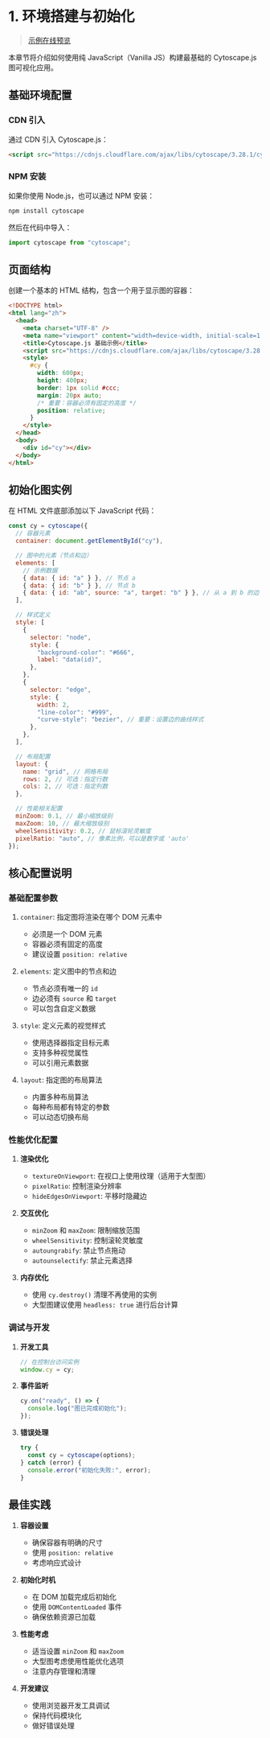 # 1. 环境搭建与初始化

> [示例在线预览](https://raw.githack.com/SonghaiFan/learning_cytospace/main/cytoscape_learning_code/1-环境搭建与初始化/index.html)

本章节将介绍如何使用纯 JavaScript（Vanilla JS）构建最基础的 Cytoscape.js 图可视化应用。

## 基础环境配置

### CDN 引入

通过 CDN 引入 Cytoscape.js：

```html
<script src="https://cdnjs.cloudflare.com/ajax/libs/cytoscape/3.28.1/cytoscape.min.js"></script>
```

### NPM 安装

如果你使用 Node.js，也可以通过 NPM 安装：

```bash
npm install cytoscape
```

然后在代码中导入：

```javascript
import cytoscape from "cytoscape";
```

## 页面结构

创建一个基本的 HTML 结构，包含一个用于显示图的容器：

```html
<!DOCTYPE html>
<html lang="zh">
  <head>
    <meta charset="UTF-8" />
    <meta name="viewport" content="width=device-width, initial-scale=1.0" />
    <title>Cytoscape.js 基础示例</title>
    <script src="https://cdnjs.cloudflare.com/ajax/libs/cytoscape/3.28.1/cytoscape.min.js"></script>
    <style>
      #cy {
        width: 600px;
        height: 400px;
        border: 1px solid #ccc;
        margin: 20px auto;
        /* 重要：容器必须有固定的高度 */
        position: relative;
      }
    </style>
  </head>
  <body>
    <div id="cy"></div>
  </body>
</html>
```

## 初始化图实例

在 HTML 文件底部添加以下 JavaScript 代码：

```javascript
const cy = cytoscape({
  // 容器元素
  container: document.getElementById("cy"),

  // 图中的元素（节点和边）
  elements: [
    // 示例数据
    { data: { id: "a" } }, // 节点 a
    { data: { id: "b" } }, // 节点 b
    { data: { id: "ab", source: "a", target: "b" } }, // 从 a 到 b 的边
  ],

  // 样式定义
  style: [
    {
      selector: "node",
      style: {
        "background-color": "#666",
        label: "data(id)",
      },
    },
    {
      selector: "edge",
      style: {
        width: 2,
        "line-color": "#999",
        "curve-style": "bezier", // 重要：设置边的曲线样式
      },
    },
  ],

  // 布局配置
  layout: {
    name: "grid", // 网格布局
    rows: 2, // 可选：指定行数
    cols: 2, // 可选：指定列数
  },

  // 性能相关配置
  minZoom: 0.1, // 最小缩放级别
  maxZoom: 10, // 最大缩放级别
  wheelSensitivity: 0.2, // 鼠标滚轮灵敏度
  pixelRatio: "auto", // 像素比例，可以是数字或 'auto'
});
```

## 核心配置说明

### 基础配置参数

1. `container`: 指定图将渲染在哪个 DOM 元素中

   - 必须是一个 DOM 元素
   - 容器必须有固定的高度
   - 建议设置 `position: relative`

2. `elements`: 定义图中的节点和边

   - 节点必须有唯一的 `id`
   - 边必须有 `source` 和 `target`
   - 可以包含自定义数据

3. `style`: 定义元素的视觉样式

   - 使用选择器指定目标元素
   - 支持多种视觉属性
   - 可以引用元素数据

4. `layout`: 指定图的布局算法
   - 内置多种布局算法
   - 每种布局都有特定的参数
   - 可以动态切换布局

### 性能优化配置

1. **渲染优化**

   - `textureOnViewport`: 在视口上使用纹理（适用于大型图）
   - `pixelRatio`: 控制渲染分辨率
   - `hideEdgesOnViewport`: 平移时隐藏边

2. **交互优化**

   - `minZoom` 和 `maxZoom`: 限制缩放范围
   - `wheelSensitivity`: 控制滚轮灵敏度
   - `autoungrabify`: 禁止节点拖动
   - `autounselectify`: 禁止元素选择

3. **内存优化**
   - 使用 `cy.destroy()` 清理不再使用的实例
   - 大型图建议使用 `headless: true` 进行后台计算

### 调试与开发

1. **开发工具**

   ```javascript
   // 在控制台访问实例
   window.cy = cy;
   ```

2. **事件监听**

   ```javascript
   cy.on("ready", () => {
     console.log("图已完成初始化");
   });
   ```

3. **错误处理**
   ```javascript
   try {
     const cy = cytoscape(options);
   } catch (error) {
     console.error("初始化失败:", error);
   }
   ```

## 最佳实践

1. **容器设置**

   - 确保容器有明确的尺寸
   - 使用 `position: relative`
   - 考虑响应式设计

2. **初始化时机**

   - 在 DOM 加载完成后初始化
   - 使用 `DOMContentLoaded` 事件
   - 确保依赖资源已加载

3. **性能考虑**

   - 适当设置 `minZoom` 和 `maxZoom`
   - 大型图考虑使用性能优化选项
   - 注意内存管理和清理

4. **开发建议**
   - 使用浏览器开发工具调试
   - 保持代码模块化
   - 做好错误处理
